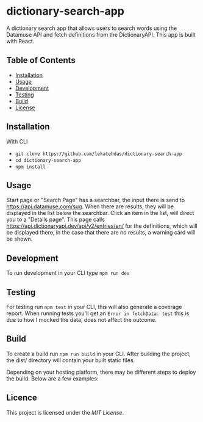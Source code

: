 # dictionary-search-app
A dictionary search app that allows users to search words using the Datamuse API and fetch definitions from 
the DictionaryAPI. This app is built with React.

## Table of Contents

- [Installation](#installation)
- [Usage](#usage)
- [Development](#development)
- [Testing](#testing)
- [Build](#build)
- [License](#license)

## Installation
With CLI
- `git clone https://github.com/lekatehdas/dictionary-search-app`
- `cd dictionary-search-app`
- `npm install`

## Usage
Start page or "Search Page" has a searchbar, the input there is send to https://api.datamuse.com/sug. 
When there are results, they will be displayed in the list below the searchbar. Click an item in the list, will direct
you to a "Details page". This page calls https://api.dictionaryapi.dev/api/v2/entries/en/ for the definitions,
which will be displayed there, in the case that there are no results, a warning card will be shown.

## Development
To run development in your CLI type `npm run dev`

## Testing
For testing run `npm test` in your CLI, this will also generate a coverage report.
When running tests you'll get an `Error in fetchData: test` this is due to how I mocked the data,
does not affect the outcome.

## Build
To create a build run `npm run build` in your CLI.
After building the project, the dist/ directory will contain your built static files.

Depending on your hosting platform, there may be different steps to deploy the build. Below are a few examples:

## Licence
This project is licensed under the *MIT License*.